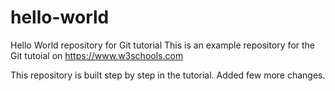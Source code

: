 # hello-world
Hello World repository for Git tutorial
This is an example repository for the Git tutoial on https://www.w3schools.com

This repository is built step by step in the tutorial.
Added few more changes.
